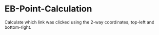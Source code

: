 EB-Point-Calculation
====================

Calculate which link was clicked using the 2-way coordinates, top-left and bottom-right.
